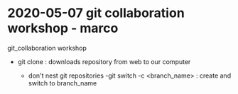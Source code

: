# 2020-05-07 git collaboration workshop - marco
git_collaboration workshop

- git clone <URL>: downloads repository from web to our computer
	- don't nest git repositories
-git switch -c <branch_name> : create and switch to branch_name



